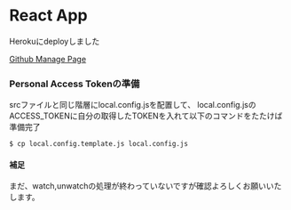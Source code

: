 # React App

Herokuにdeployしました

[Github Manage Page](https://fast-anchorage-30086.herokuapp.com/)

### Personal Access Tokenの準備

srcファイルと同じ階層にlocal.config.jsを配置して、
local.config.jsのACCESS_TOKENに自分の取得したTOKENを入れて以下のコマンドをたたけば準備完了

```
$ cp local.config.template.js local.config.js
```

#### 補足
まだ、watch,unwatchの処理が終わっていないですが確認よろしくお願いいたします。
